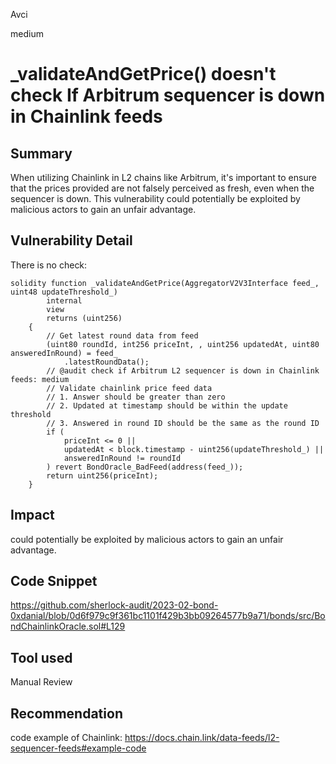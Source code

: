 Avci

medium

# _validateAndGetPrice() doesn't check If Arbitrum sequencer is down in Chainlink feeds

## Summary
When utilizing Chainlink in L2 chains like Arbitrum, it's important to ensure that the prices provided are not falsely perceived as fresh, even when the sequencer is down. This vulnerability could potentially be exploited by malicious actors to gain an unfair advantage.

## Vulnerability Detail
There is no check: 
```soldity
solidity function _validateAndGetPrice(AggregatorV2V3Interface feed_, uint48 updateThreshold_)
        internal
        view
        returns (uint256)
    {
        // Get latest round data from feed
        (uint80 roundId, int256 priceInt, , uint256 updatedAt, uint80 answeredInRound) = feed_
            .latestRoundData();
        // @audit check if Arbitrum L2 sequencer is down in Chainlink feeds: medium
        // Validate chainlink price feed data
        // 1. Answer should be greater than zero
        // 2. Updated at timestamp should be within the update threshold
        // 3. Answered in round ID should be the same as the round ID
        if (
            priceInt <= 0 ||
            updatedAt < block.timestamp - uint256(updateThreshold_) ||
            answeredInRound != roundId
        ) revert BondOracle_BadFeed(address(feed_));
        return uint256(priceInt);
    }
```
## Impact
could potentially be exploited by malicious actors to gain an unfair advantage.
## Code Snippet
https://github.com/sherlock-audit/2023-02-bond-0xdanial/blob/0d6f979c9f361bc1101f429b3bb09264577b9a71/bonds/src/BondChainlinkOracle.sol#L129
## Tool used

Manual Review

## Recommendation
code example of Chainlink:
https://docs.chain.link/data-feeds/l2-sequencer-feeds#example-code 

